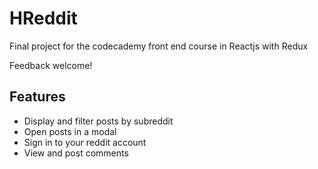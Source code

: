 # HReddit

Final project for the codecademy front end course in Reactjs with Redux

Feedback welcome!

## Features
- Display and filter posts by subreddit
- Open posts in a modal
- Sign in to your reddit account
- View and post comments